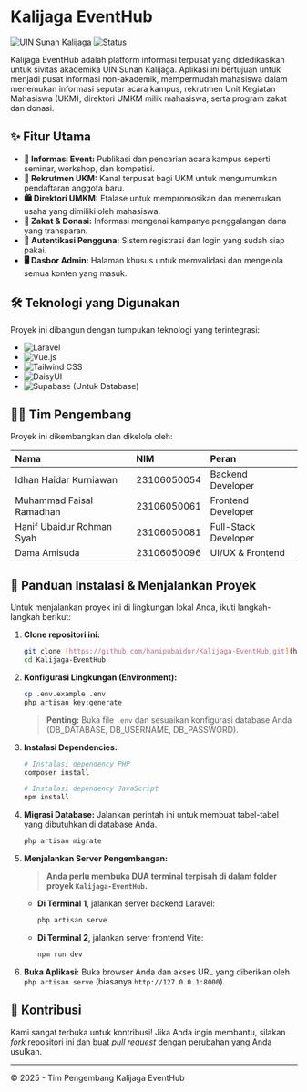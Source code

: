 # Kalijaga EventHub

![UIN Sunan Kalijaga](https://img.shields.io/badge/Kampus-UIN%20Sunan%20Kalijaga-blue.svg) ![Status](https://img.shields.io/badge/status-In%20Development-yellow.svg)

Kalijaga EventHub adalah platform informasi terpusat yang didedikasikan untuk sivitas akademika UIN Sunan Kalijaga. Aplikasi ini bertujuan untuk menjadi pusat informasi non-akademik, mempermudah mahasiswa dalam menemukan informasi seputar acara kampus, rekrutmen Unit Kegiatan Mahasiswa (UKM), direktori UMKM milik mahasiswa, serta program zakat dan donasi.

## ✨ Fitur Utama

-   **📅 Informasi Event:** Publikasi dan pencarian acara kampus seperti seminar, workshop, dan kompetisi.
-   **👥 Rekrutmen UKM:** Kanal terpusat bagi UKM untuk mengumumkan pendaftaran anggota baru.
-   **🛍️ Direktori UMKM:** Etalase untuk mempromosikan dan menemukan usaha yang dimiliki oleh mahasiswa.
-   **💖 Zakat & Donasi:** Informasi mengenai kampanye penggalangan dana yang transparan.
-   **🔑 Autentikasi Pengguna:** Sistem registrasi dan login yang sudah siap pakai.
-   **🖥️ Dasbor Admin:** Halaman khusus untuk memvalidasi dan mengelola semua konten yang masuk.

## 🛠️ Teknologi yang Digunakan

Proyek ini dibangun dengan tumpukan teknologi yang terintegrasi:

-   ![Laravel](https://img.shields.io/badge/Laravel-FF2D20?style=for-the-badge&logo=laravel&logoColor=white)
-   ![Vue.js](https://img.shields.io/badge/Vue.js-35495E?style=for-the-badge&logo=vue.js&logoColor=4FC08D)
-   ![Tailwind CSS](https://img.shields.io/badge/Tailwind_CSS-38B2AC?style=for-the-badge&logo=tailwind-css&logoColor=white)
-   ![DaisyUI](https://img.shields.io/badge/daisyui-5A0EF8?style=for-the-badge&logo=daisyui&logoColor=white)
-   ![Supabase](https://img.shields.io/badge/Supabase-181818?style=for-the-badge&logo=supabase&logoColor=3ECF8E) (Untuk Database)

## 👨‍💻 Tim Pengembang

Proyek ini dikembangkan dan dikelola oleh:

| Nama                       | NIM         | Peran               |
| :------------------------- | :---------- | :------------------ |
| Idhan Haidar Kurniawan     | 23106050054 | Backend Developer   |
| Muhammad Faisal Ramadhan   | 23106050061 | Frontend Developer  |
| Hanif Ubaidur Rohman Syah  | 23106050081 | Full-Stack Developer|
| Dama Amisuda               | 23106050096 | UI/UX & Frontend    |

## 🚀 Panduan Instalasi & Menjalankan Proyek

Untuk menjalankan proyek ini di lingkungan lokal Anda, ikuti langkah-langkah berikut:

1.  **Clone repositori ini:**
    ```bash
    git clone [https://github.com/hanipubaidur/Kalijaga-EventHub.git](https://github.com/hanipubaidur/Kalijaga-EventHub.git)
    cd Kalijaga-EventHub
    ```

2.  **Konfigurasi Lingkungan (Environment):**
    ```bash
    cp .env.example .env
    php artisan key:generate
    ```
    > **Penting:** Buka file `.env` dan sesuaikan konfigurasi database Anda (DB_DATABASE, DB_USERNAME, DB_PASSWORD).

3.  **Instalasi Dependencies:**
    ```bash
    # Instalasi dependency PHP
    composer install

    # Instalasi dependency JavaScript
    npm install
    ```

4.  **Migrasi Database:**
    Jalankan perintah ini untuk membuat tabel-tabel yang dibutuhkan di database Anda.
    ```bash
    php artisan migrate
    ```

5.  **Menjalankan Server Pengembangan:**
    > **Anda perlu membuka DUA terminal terpisah di dalam folder proyek `Kalijaga-EventHub`.**

    * **Di Terminal 1**, jalankan server backend Laravel:
        ```bash
        php artisan serve
        ```
    * **Di Terminal 2**, jalankan server frontend Vite:
        ```bash
        npm run dev
        ```

6.  **Buka Aplikasi:**
    Buka browser Anda dan akses URL yang diberikan oleh `php artisan serve` (biasanya `http://127.0.0.1:8000`).

## 🤝 Kontribusi

Kami sangat terbuka untuk kontribusi! Jika Anda ingin membantu, silakan *fork* repositori ini dan buat *pull request* dengan perubahan yang Anda usulkan.

---

© 2025 - Tim Pengembang Kalijaga EventHub